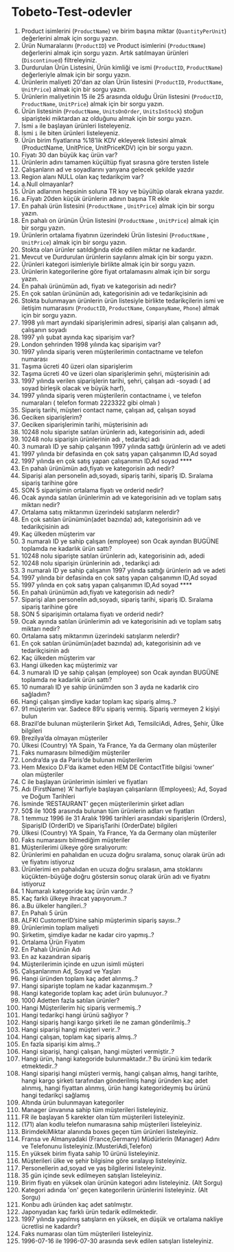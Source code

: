 # Tobeto-Test-odevler
1. Product isimlerini (`ProductName`) ve birim başına miktar (`QuantityPerUnit`) değerlerini almak için sorgu yazın.
2. Ürün Numaralarını (`ProductID`) ve Product isimlerini (`ProductName`) değerlerini almak için sorgu yazın. Artık satılmayan ürünleri (`Discontinued`) filtreleyiniz.
3. Durdurulan Ürün Listesini, Ürün kimliği ve ismi (`ProductID`, `ProductName`) değerleriyle almak için bir sorgu yazın.
4. Ürünlerin maliyeti 20'dan az olan Ürün listesini (`ProductID`, `ProductName`, `UnitPrice`) almak için bir sorgu yazın.
5. Ürünlerin maliyetinin 15 ile 25 arasında olduğu Ürün listesini (`ProductID`, `ProductName`, `UnitPrice`) almak için bir sorgu yazın.
6. Ürün listesinin (`ProductName`, `UnitsOnOrder`, `UnitsInStock`) stoğun siparişteki miktardan az olduğunu almak için bir sorgu yazın.
7. İsmi `a` ile başlayan ürünleri listeleyeniz.
8. İsmi `i` ile biten ürünleri listeleyeniz.
9. Ürün birim fiyatlarına %18’lik KDV ekleyerek listesini almak (ProductName, UnitPrice, UnitPriceKDV) için bir sorgu yazın.
10. Fiyatı 30 dan büyük kaç ürün var?
11. Ürünlerin adını tamamen küçültüp fiyat sırasına göre tersten listele
12. Çalışanların ad ve soyadlarını yanyana gelecek şekilde yazdır
13. Region alanı NULL olan kaç tedarikçim var?
14. a.Null olmayanlar?
15. Ürün adlarının hepsinin soluna TR koy ve büyültüp olarak ekrana yazdır.
16. a.Fiyatı 20den küçük ürünlerin adının başına TR ekle
17. En pahalı ürün listesini (`ProductName` , `UnitPrice`) almak için bir sorgu yazın.
18. En pahalı on ürünün Ürün listesini (`ProductName` , `UnitPrice`) almak için bir sorgu yazın.
19. Ürünlerin ortalama fiyatının üzerindeki Ürün listesini (`ProductName` , `UnitPrice`) almak için bir sorgu yazın.
20. Stokta olan ürünler satıldığında elde edilen miktar ne kadardır.
21. Mevcut ve Durdurulan ürünlerin sayılarını almak için bir sorgu yazın.
22. Ürünleri kategori isimleriyle birlikte almak için bir sorgu yazın.
23. Ürünlerin kategorilerine göre fiyat ortalamasını almak için bir sorgu yazın.
24. En pahalı ürünümün adı, fiyatı ve kategorisin adı nedir?
25. En çok satılan ürününün adı, kategorisinin adı ve tedarikçisinin adı
26. Stokta bulunmayan ürünlerin ürün listesiyle birlikte tedarikçilerin ismi ve iletişim numarasını (`ProductID`, `ProductName`, `CompanyName`, `Phone`) almak için bir sorgu yazın.
27. 1998 yılı mart ayındaki siparişlerimin adresi, siparişi alan çalışanın adı, çalışanın soyadı
28. 1997 yılı şubat ayında kaç siparişim var?
29. London şehrinden 1998 yılında kaç siparişim var?
30. 1997 yılında sipariş veren müşterilerimin contactname ve telefon numarası
31. Taşıma ücreti 40 üzeri olan siparişlerim
32. Taşıma ücreti 40 ve üzeri olan siparişlerimin şehri, müşterisinin adı
33. 1997 yılında verilen siparişlerin tarihi, şehri, çalışan adı -soyadı ( ad soyad birleşik olacak ve büyük harf),
34. 1997 yılında sipariş veren müşterilerin contactname i, ve telefon numaraları ( telefon formatı 2223322 gibi olmalı )
35. Sipariş tarihi, müşteri contact name, çalışan ad, çalışan soyad
36. Geciken siparişlerim?
37. Geciken siparişlerimin tarihi, müşterisinin adı
38. 10248 nolu siparişte satılan ürünlerin adı, kategorisinin adı, adedi
39. 10248 nolu siparişin ürünlerinin adı , tedarikçi adı
40. 3 numaralı ID ye sahip çalışanın 1997 yılında sattığı ürünlerin adı ve adeti
41. 1997 yılında bir defasinda en çok satış yapan çalışanımın ID,Ad soyad
42. 1997 yılında en çok satış yapan çalışanımın ID,Ad soyad ****
43. En pahalı ürünümün adı,fiyatı ve kategorisin adı nedir?
44. Siparişi alan personelin adı,soyadı, sipariş tarihi, sipariş ID. Sıralama sipariş tarihine göre
45. SON 5 siparişimin ortalama fiyatı ve orderid nedir?
46. Ocak ayında satılan ürünlerimin adı ve kategorisinin adı ve toplam satış miktarı nedir?
47. Ortalama satış miktarımın üzerindeki satışlarım nelerdir?
48. En çok satılan ürünümün(adet bazında) adı, kategorisinin adı ve tedarikçisinin adı
49. Kaç ülkeden müşterim var
50. 3 numaralı ID ye sahip çalışan (employee) son Ocak ayından BUGÜNE toplamda ne kadarlık ürün sattı?
51. 10248 nolu siparişte satılan ürünlerin adı, kategorisinin adı, adedi
52. 10248 nolu siparişin ürünlerinin adı , tedarikçi adı
53. 3 numaralı ID ye sahip çalışanın 1997 yılında sattığı ürünlerin adı ve adeti
54. 1997 yılında bir defasinda en çok satış yapan çalışanımın ID,Ad soyad
55. 1997 yılında en çok satış yapan çalışanımın ID,Ad soyad ****
56. En pahalı ürünümün adı,fiyatı ve kategorisin adı nedir?
57. Siparişi alan personelin adı,soyadı, sipariş tarihi, sipariş ID. Sıralama sipariş tarihine göre
58. SON 5 siparişimin ortalama fiyatı ve orderid nedir?
59. Ocak ayında satılan ürünlerimin adı ve kategorisinin adı ve toplam satış miktarı nedir?
60. Ortalama satış miktarımın üzerindeki satışlarım nelerdir?
61. En çok satılan ürünümün(adet bazında) adı, kategorisinin adı ve tedarikçisinin adı
62. Kaç ülkeden müşterim var
63. Hangi ülkeden kaç müşterimiz var
64. 3 numaralı ID ye sahip çalışan (employee) son Ocak ayından BUGÜNE toplamda ne kadarlık ürün sattı?
65. 10 numaralı ID ye sahip ürünümden son 3 ayda ne kadarlık ciro sağladım?
66. Hangi çalışan şimdiye kadar toplam kaç sipariş almış..?
67. 91 müşterim var. Sadece 89’u sipariş vermiş. Sipariş vermeyen 2 kişiyi bulun
68. Brazil’de bulunan müşterilerin Şirket Adı, TemsilciAdi, Adres, Şehir, Ülke bilgileri
69. Brezilya’da olmayan müşteriler
70. Ülkesi (Country) YA Spain, Ya France, Ya da Germany olan müşteriler
71. Faks numarasını bilmediğim müşteriler
72. Londra’da ya da Paris’de bulunan müşterilerim
73. Hem Mexico D.F’da ikamet eden HEM DE ContactTitle bilgisi ‘owner’ olan müşteriler
74. C ile başlayan ürünlerimin isimleri ve fiyatları
75. Adı (FirstName) ‘A’ harfiyle başlayan çalışanların (Employees); Ad, Soyad ve Doğum Tarihleri
76. İsminde ‘RESTAURANT’ geçen müşterilerimin şirket adları
77. 50$ ile 100$ arasında bulunan tüm ürünlerin adları ve fiyatları
78. 1 temmuz 1996 ile 31 Aralık 1996 tarihleri arasındaki siparişlerin (Orders), SiparişID (OrderID) ve SiparişTarihi (OrderDate) bilgileri
79. Ülkesi (Country) YA Spain, Ya France, Ya da Germany olan müşteriler
80. Faks numarasını bilmediğim müşteriler
81. Müşterilerimi ülkeye göre sıralıyorum:
82. Ürünlerimi en pahalıdan en ucuza doğru sıralama, sonuç olarak ürün adı ve fiyatını istiyoruz
83. Ürünlerimi en pahalıdan en ucuza doğru sıralasın, ama stoklarını küçükten-büyüğe doğru göstersin sonuç olarak ürün adı ve fiyatını istiyoruz
84. 1 Numaralı kategoride kaç ürün vardır..?
85. Kaç farklı ülkeye ihracat yapıyorum..?
86. a.Bu ülkeler hangileri..?
87. En Pahalı 5 ürün
88. ALFKI CustomerID’sine sahip müşterimin sipariş sayısı..?
89. Ürünlerimin toplam maliyeti
90. Şirketim, şimdiye kadar ne kadar ciro yapmış..?
91. Ortalama Ürün Fiyatım
92. En Pahalı Ürünün Adı
93. En az kazandıran sipariş
94. Müşterilerimin içinde en uzun isimli müşteri
95. Çalışanlarımın Ad, Soyad ve Yaşları
96. Hangi üründen toplam kaç adet alınmış..?
97. Hangi siparişte toplam ne kadar kazanmışım..?
98. Hangi kategoride toplam kaç adet ürün bulunuyor..?
99. 1000 Adetten fazla satılan ürünler?
100. Hangi Müşterilerim hiç sipariş vermemiş..?
101. Hangi tedarikçi hangi ürünü sağlıyor ?
102. Hangi sipariş hangi kargo şirketi ile ne zaman gönderilmiş..?
103. Hangi siparişi hangi müşteri verir..?
104. Hangi çalışan, toplam kaç sipariş almış..?
105. En fazla siparişi kim almış..?
106. Hangi siparişi, hangi çalışan, hangi müşteri vermiştir..?
107. Hangi ürün, hangi kategoride bulunmaktadır..? Bu ürünü kim tedarik etmektedir..?
108. Hangi siparişi hangi müşteri vermiş, hangi çalışan almış, hangi tarihte, hangi kargo şirketi tarafından gönderilmiş hangi üründen kaç adet alınmış, hangi fiyattan alınmış, ürün hangi kategorideymiş bu ürünü hangi tedarikçi sağlamış
109. Altında ürün bulunmayan kategoriler
110. Manager ünvanına sahip tüm müşterileri listeleyiniz.
111. FR ile başlayan 5 karekter olan tüm müşterileri listeleyiniz.
112. (171) alan kodlu telefon numarasına sahip müşterileri listeleyiniz.
113. BirimdekiMiktar alanında boxes geçen tüm ürünleri listeleyiniz.
114. Fransa ve Almanyadaki (France,Germany) Müdürlerin (Manager) Adını ve Telefonunu listeleyiniz.(MusteriAdi,Telefon)
115. En yüksek birim fiyata sahip 10 ürünü listeleyiniz.
116. Müşterileri ülke ve şehir bilgisine göre sıralayıp listeleyiniz.
117. Personellerin ad,soyad ve yaş bilgilerini listeleyiniz.
118. 35 gün içinde sevk edilmeyen satışları listeleyiniz.
119. Birim fiyatı en yüksek olan ürünün kategori adını listeleyiniz. (Alt Sorgu)
120. Kategori adında 'on' geçen kategorilerin ürünlerini listeleyiniz. (Alt Sorgu)
121. Konbu adlı üründen kaç adet satılmıştır.
122. Japonyadan kaç farklı ürün tedarik edilmektedir.
123. 1997 yılında yapılmış satışların en yüksek, en düşük ve ortalama nakliye ücretlisi ne kadardır?
124. Faks numarası olan tüm müşterileri listeleyiniz.
125. 1996-07-16 ile 1996-07-30 arasında sevk edilen satışları listeleyiniz. 
